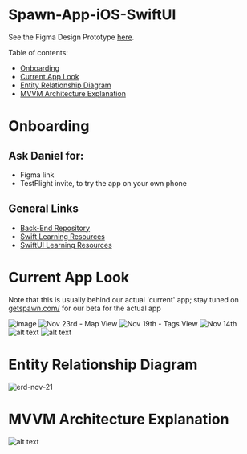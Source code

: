# Spawn-App-iOS-SwiftUI

See the Figma Design Prototype [here](https://www.figma.com/design/ewushMunvsBWWpKbKnWsIH/UXOpen-Prototype?node-id=0-1&t=ggotcSV4tCqG3jVS-1).

Table of contents:
- [Onboarding](#onboarding)
- [Current App Look](#current-app-look)
- [Entity Relationship Diagram](#entity-relationship-diagram)
- [MVVM Architecture Explanation](#mvvm-architecture-explanation)

# Onboarding

## Ask Daniel for:

- Figma link
- TestFlight invite, to try the app on your own phone

## General Links

- [Back-End Repository](https://github.com/Daggerpov/Spawn-App-Back-End)
- [Swift Learning Resources](https://danielagapov.notion.site/Coding-Learning-Resources-5e2294e8ffa342b0bd103aafee808f99#12edfd4fb3e380a5b6dee6d78a2c67dd:~:text=File%20Structure-,Swift,-Basics)
- [SwiftUI Learning Resources](https://danielagapov.notion.site/Coding-Learning-Resources-5e2294e8ffa342b0bd103aafee808f99#12edfd4fb3e380a5b6dee6d78a2c67dd)
 
# Current App Look

Note that this is usually behind our actual 'current' app; stay tuned on [getspawn.com/]([url](https://getspawn.com/)) for our beta for the actual app

![image](https://github.com/user-attachments/assets/1d9f156e-39d9-4d03-b9f4-5eff24b68b4e)
![Nov 23rd - Map View](current-app-look-images/map-view.png)
![Nov 19th - Tags View](current-app-look-images/tags-view.png)
![Nov 14th](current-app-look-images/friends-list.png)
![alt text](current-app-look-images/profile-page.png)
![alt text](current-app-look-images/event-description-modal.png)

# Entity Relationship Diagram

![erd-nov-21](entity-relationship-diagram.png)

# MVVM Architecture Explanation
![alt text](Spawn-App-iOS-SwiftUI/mvvm-architecture-explanation.png)
